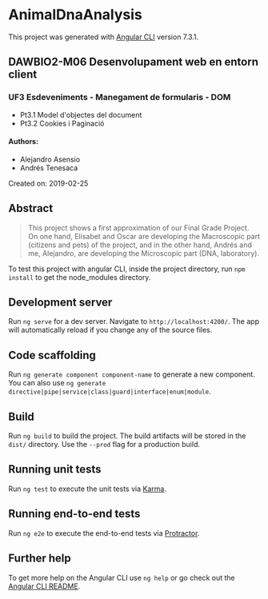 # AnimalDnaAnalysis

This project was generated with [Angular CLI](https://github.com/angular/angular-cli) version 7.3.1.

## DAWBIO2-M06 Desenvolupament web en entorn client
### UF3 Esdeveniments - Manegament de formularis - DOM 

- Pt3.1 Model d'objectes del document
- Pt3.2 Cookies i Paginació

#### Authors: 
- Alejandro Asensio
- Andrés Tenesaca

Created on: 2019-02-25

## Abstract

> This project shows a first approximation of our Final Grade Project. On one hand, Elisabet and Oscar are developing the Macroscopic part (citizens and pets) of the project, and in the other hand, Andrés and me, Alejandro, are developing the Microscopic part (DNA, laboratory).

To test this project with angular CLI, inside the project directory, run `npm install` to get the node_modules directory.

## Development server

Run `ng serve` for a dev server. Navigate to `http://localhost:4200/`. The app will automatically reload if you change any of the source files.

## Code scaffolding

Run `ng generate component component-name` to generate a new component. You can also use `ng generate directive|pipe|service|class|guard|interface|enum|module`.

## Build

Run `ng build` to build the project. The build artifacts will be stored in the `dist/` directory. Use the `--prod` flag for a production build.

## Running unit tests

Run `ng test` to execute the unit tests via [Karma](https://karma-runner.github.io).

## Running end-to-end tests

Run `ng e2e` to execute the end-to-end tests via [Protractor](http://www.protractortest.org/).

## Further help

To get more help on the Angular CLI use `ng help` or go check out the [Angular CLI README](https://github.com/angular/angular-cli/blob/master/README.md).
